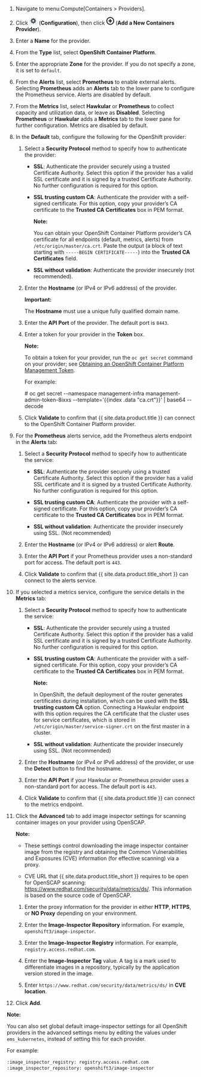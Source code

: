 1.  Navigate to menu:Compute\[Containers \> Providers\].

2.  Click ![Configuration](../images/1847.png) (**Configuration**), then
    click ![Add a New Containers Provider](../images/1862.png) (**Add a New Containers Provider**).

3.  Enter a **Name** for the provider.

4.  From the **Type** list, select **OpenShift Container Platform**.

5.  Enter the appropriate **Zone** for the provider. If you do not
    specify a zone, it is set to `default`.

6.  From the **Alerts** list, select **Prometheus** to enable external
    alerts. Selecting **Prometheus** adds an **Alerts** tab to the lower
    pane to configure the Prometheus service. Alerts are disabled by
    default.

7.  From the **Metrics** list, select **Hawkular** or **Prometheus** to
    collect capacity and utilization data, or leave as **Disabled**.
    Selecting **Prometheus** or **Hawkular** adds a **Metrics** tab to
    the lower pane for further configuration. Metrics are disabled by
    default.

8.  In the **Default** tab, configure the following for the OpenShift
    provider:

    1.  Select a **Security Protocol** method to specify how to
        authenticate the provider:

          - **SSL**: Authenticate the provider securely using a trusted
            Certificate Authority. Select this option if the provider
            has a valid SSL certificate and it is signed by a trusted
            Certificate Authority. No further configuration is required
            for this option.

          - **SSL trusting custom CA**: Authenticate the provider with a
            self-signed certificate. For this option, copy your
            provider’s CA certificate to the **Trusted CA
            Certificates** box in PEM format.

            **Note:**

            You can obtain your OpenShift Container Platform provider’s
            CA certificate for all endpoints (default, metrics, alerts)
            from `/etc/origin/master/ca.crt`. Paste the output (a block
            of text starting with `-----BEGIN CERTIFICATE-----`) into
            the **Trusted CA Certificates** field.

            </div>

          - **SSL without validation**: Authenticate the provider
            insecurely (not recommended).

    2.  Enter the **Hostname** (or IPv4 or IPv6 address) of the provider.

        **Important:**

        The **Hostname** must use a unique fully qualified domain name.
        
    3.  Enter the **API Port** of the provider. The default port is
        `8443`.

    4.  Enter a token for your provider in the **Token** box.

        **Note:**

        To obtain a token for your provider, run the `oc get secret` command on your provider; see [Obtaining an OpenShift Container Platform Management Token](../managing_providers/index.html#obtaining-an-openshift-container-platform-management-token).

        For example:

        \# oc get secret --namespace management-infra
        management-admin-token-8ixxs --template='{{index .data
        "ca.crt"}}' | base64 --decode

    5.  Click **Validate** to confirm that {{ site.data.product.title }} can connect
        to the OpenShift Container Platform provider.

9.  For the **Prometheus** alerts service, add the Prometheus alerts
    endpoint in the **Alerts** tab:

    1.  Select a **Security Protocol** method to specify how to
        authenticate the service:

          - **SSL**: Authenticate the provider securely using a trusted
            Certificate Authority. Select this option if the provider
            has a valid SSL certificate and it is signed by a trusted
            Certificate Authority. No further configuration is required
            for this option.

          - **SSL trusting custom CA**: Authenticate the provider with a
            self-signed certificate. For this option, copy your
            provider’s CA certificate to the **Trusted CA
            Certificates** box in PEM format.

          - **SSL without validation**: Authenticate the provider
            insecurely using SSL. (Not recommended)

    2.  Enter the **Hostname** (or IPv4 or IPv6 address) or alert
        **Route**.

    3.  Enter the **API Port** if your Prometheus provider uses a
        non-standard port for access. The default port is `443`.

    4.  Click **Validate** to confirm that {{ site.data.product.title_short }} can
        connect to the alerts service.

10. If you selected a metrics service, configure the service details in
    the **Metrics** tab:

    1.  Select a **Security Protocol** method to specify how to
        authenticate the service:

          - **SSL**: Authenticate the provider securely using a trusted
            Certificate Authority. Select this option if the provider
            has a valid SSL certificate and it is signed by a trusted
            Certificate Authority. No further configuration is required
            for this option.

          - **SSL trusting custom CA**: Authenticate the provider with a
            self-signed certificate. For this option, copy your
            provider’s CA certificate to the **Trusted CA
            Certificates** box in PEM format.

            **Note:**

            In OpenShift, the default deployment of the router generates
            certificates during installation, which can be used with the
            **SSL trusting custom CA** option. Connecting a Hawkular
            endpoint with this option requires the CA certificate that
            the cluster uses for service certificates, which is stored
            in `/etc/origin/master/service-signer.crt` on the first
            master in a cluster.

            </div>

          - **SSL without validation**: Authenticate the provider
            insecurely using SSL. (Not recommended)

    2.  Enter the **Hostname** (or IPv4 or IPv6 address) of the
        provider, or use the **Detect** button to find the hostname.

    3.  Enter the **API Port** if your Hawkular or Prometheus provider
        uses a non-standard port for access. The default port is `443`.

    4.  Click **Validate** to confirm that {{ site.data.product.title }} can connect
        to the metrics endpoint.

11. Click the **Advanced** tab to add image inspector settings for
    scanning container images on your provider using OpenSCAP.

    **Note:**

      - These settings control downloading the image inspector container
        image from the registry and obtaining the Common Vulnerabilities
        and Exposures (CVE) information (for effective scanning) via a
        proxy.

      - CVE URL that {{ site.data.product.title_short }} requires to be open for
        OpenSCAP scanning:
        <https://www.redhat.com/security/data/metrics/ds/>. This
        information is based on the source code of OpenSCAP.

    </div>

    1.  Enter the proxy information for the provider in either **HTTP**,
        **HTTPS**, or **NO Proxy** depending on your environment.

    2.  Enter the **Image-Inspector Repository** information. For
        example, `openshift3/image-inspector`.

    3.  Enter the **Image-Inspector Registry** information. For example,
        `registry.access.redhat.com`.

    4.  Enter the **Image-Inspector Tag** value. A tag is a mark used to
        differentiate images in a repository, typically by the
        application version stored in the image.

    5.  Enter `https://www.redhat.com/security/data/metrics/ds/` in
        **CVE location**.

12. Click **Add**.

**Note:**

You can also set global default image-inspector settings for all
OpenShift providers in the advanced settings menu by editing the values
under `ems_kubernetes`, instead of setting this for each provider.

For example:

    :image_inspector_registry: registry.access.redhat.com
    :image_inspector_repository: openshift3/image-inspector

</div>
